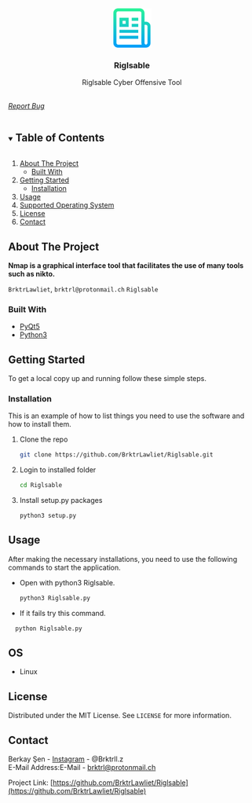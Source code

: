 <!--
*** Thanks for checking out the Best-README-Template. If you have a suggestion
*** that would make this better, please fork the repo and create a pull request
*** or simply open an issue with the tag "enhancement".
*** Thanks again! Now go create something AMAZING! :D
***
***
***
*** To avoid retyping too much info. Do a search and replace for the following:
*** github_username, repo_name, twitter_handle, email, project_title, project_description
-->



<!-- PROJECT SHIELDS -->
<!--
*** I'm using markdown "reference style" links for readability.
*** Reference links are enclosed in brackets [ ] instead of parentheses ( ).
*** See the bottom of this document for the declaration of the reference variables
*** for contributors-url, forks-url, etc. This is an optional, concise syntax you may use.
*** https://www.markdownguide.org/basic-syntax/#reference-style-links
-->



<!-- PROJECT LOGO -->
<br />
<p align="center">
  <a href="https://github.com/BrktrLawliet/Riglsable">
    <img src="images/logo.png" alt="Logo" width="80" height="80">
  </a>

  <h3 align="center">Riglsable</h3>

  <p align="center">
    Riglsable Cyber Offensive Tool
    <br />
    <br />
    <address>
    <a href="mailto:brktrl@protonmail.ch">Report Bug</a>
    </address>
  </p>
</p>



<!-- TABLE OF CONTENTS -->
<details open="open">
  <summary><h2 style="display: inline-block">Table of Contents</h2></summary>
  <ol>
    <li>
      <a href="#about-the-project">About The Project</a>
      <ul>
        <li><a href="#built-with">Built With</a></li>
      </ul>
    </li>
    <li>
      <a href="#getting-started">Getting Started</a>
      <ul>
        <li><a href="#installation">Installation</a></li>
      </ul>
    </li>
    <li><a href="#usage">Usage</a></li>
    <li><a href="#OS">Supported Operating System</a>
    <li><a href="#license">License</a></li>
    <li><a href="#contact">Contact</a></li>
  </ol>
</details>



<!-- ABOUT THE PROJECT -->
## About The Project


**Nmap is a graphical interface tool that facilitates the use of many tools such as nikto.**

`BrktrLawliet`,
`brktrl@protonmail.ch`
`Riglsable`


### Built With

* [PyQt5](https://pypi.org/project/PyQt5/)
* [Python3](https://www.python.org)



<!-- GETTING STARTED -->
## Getting Started

To get a local copy up and running follow these simple steps.


### Installation

This is an example of how to list things you need to use the software and how to install them.

1. Clone the repo
   ```sh
   git clone https://github.com/BrktrLawliet/Riglsable.git
   ```
2. Login to installed folder
   ```sh
   cd Riglsable
   ```
3. Install setup.py packages
   ```sh
   python3 setup.py
   ```



<!-- USAGE EXAMPLES -->
## Usage

After making the necessary installations, you need to use the following commands to start the application.

* Open with python3 Riglsable.
   ```sh
   python3 Riglsable.py
   ```
* If it fails try this command.
 ```sh
   python Riglsable.py
   ```

## OS
* Linux

<!-- LICENSE -->
## License

Distributed under the MIT License. See `LICENSE` for more information.



<!-- CONTACT -->
## Contact

Berkay Şen - [Instagram](https://www.instagram.com/brktrll.z/) - @Brktrll.z <br>
E-Mail Address:E-Mail - brktrl@protonmail.ch

Project Link: [https://github.com/BrktrLawliet/Riglsable](https://github.com/BrktrLawliet/Riglsable)




<!-- MARKDOWN LINKS & IMAGES -->
<!-- https://www.markdownguide.org/basic-syntax/#reference-style-links -->
[contributors-shield]: https://img.shields.io/github/contributors/github_username/repo.svg?style=for-the-badge
[contributors-url]: https://github.com/github_username/repo/graphs/contributors
[forks-shield]: https://img.shields.io/github/forks/github_username/repo.svg?style=for-the-badge
[forks-url]: https://github.com/github_username/repo/network/members
[stars-shield]: https://img.shields.io/github/stars/github_username/repo.svg?style=for-the-badge
[stars-url]: https://github.com/github_username/repo/stargazers
[issues-shield]: https://img.shields.io/github/issues/github_username/repo.svg?style=for-the-badge
[issues-url]: https://github.com/github_username/repo/issues
[license-shield]: https://img.shields.io/github/license/github_username/repo.svg?style=for-the-badge
[license-url]: https://github.com/github_username/repo/blob/master/LICENSE.txt
[linkedin-shield]: https://img.shields.io/badge/-LinkedIn-black.svg?style=for-the-badge&logo=linkedin&colorB=555
[linkedin-url]: https://linkedin.com/in/github_username

